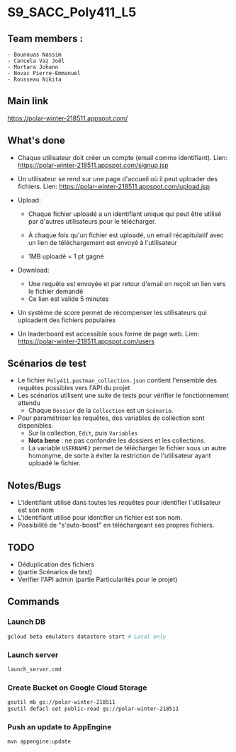 # S9_SACC_Poly411_L5

## Team members :

    - Bounouas Nassim
    - Cancela Vaz Joël
    - Mortara Johann
    - Novac Pierre-Emmanuel
    - Rousseau Nikita

## Main link

https://polar-winter-218511.appspot.com/

## What's done

- Chaque utilisateur doit créer un compte (email comme identifiant). Lien: https://polar-winter-218511.appspot.com/signup.jsp

- Un utilisateur se rend sur une page d'accueil où il peut uploader des fichiers. Lien: https://polar-winter-218511.appspot.com/upload.jsp

- Upload:
    - Chaque fichier uploadé a un identifiant unique qui peut être utilisé par d'autres utilisateurs pour le télécharger.

    - À chaque fois qu'un fichier est uploadé, un email récapitulatif avec un lien de téléchargement est envoyé à l'utilisateur
    - 1MB uploadé = 1 pt gagné
- Download:
    - Une requête est envoyée et par retour d'email on reçoit un lien vers le fichier demandé
    - Ce lien est valide 5 minutes
- Un système de score permet de récompenser les utilisateurs qui uploadent des fichiers populaires
- Un leaderboard est accessible sous forme de page web. Lien: https://polar-winter-218511.appspot.com/users

## Scénarios de test

- Le fichier `Poly411.postman_collection.json` contient l'ensemble des requêtes possibles vers l'API du projet
- Les scénarios utilisent une suite de tests pour vérifier le fonctionnement attendu
  * Chaque `Dossier` de la `Collection` est un `Scénario`.
- Pour paramétriser les requêtes, des variables de collection sont disponibles.
  * Sur la collection, `Edit`, puis `Variables`
  * __Nota bene__ : ne pas confondre les dossiers et les collections.
  * La variable `USERNAME2` permet de télécharger le fichier sous un autre homonyme, de sorte à éviter la restriction de l'utilisateur ayant uploadé le fichier.

## Notes/Bugs

- L'identifiant utilisé dans toutes les requêtes pour identifier l'utilisateur est son nom
- L'identifiant utilisé pour identifier un fichier est son nom.
- Possibilité de "s'auto-boost" en téléchargeant ses propres fichiers.

## TODO

- Déduplication des fichiers
-  (partie Scénarios de test)
- Verifier l'API admin (partie Particularités pour le projet)

## Commands

### Launch DB

```bash
gcloud beta emulators datastore start # Local only
```

### Launch server

```bash
launch_server.cmd
```

### Create Bucket on Google Cloud Storage

```bash
gsutil mb gs://polar-winter-218511
gsutil defacl set public-read gs://polar-winter-218511
```

### Push an update to AppEngine

```bash
mvn appengine:update
```